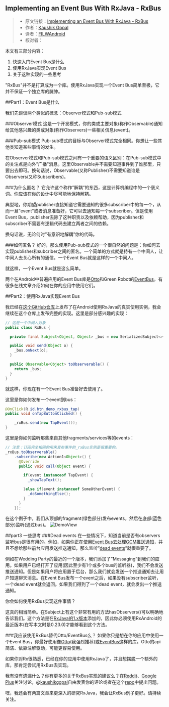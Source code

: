 Implementing an Event Bus With RxJava - RxBus
---

>* 原文链接：[Implementing an Event Bus With RxJava - RxBus](http://nerds.weddingpartyapp.com/tech/2014/12/24/implementing-an-event-bus-with-rxjava-rxbus/)
> * 作者：[Kaushik Gopal](http://nerds.weddingpartyapp.com/authors/kaushik-gopal/) 
> * 译者：[FILWAndroid](https://github.com/FILWAndroid)
> * 校对者：

本文有三部分内容：

 1. 快速入门Event Bus是什么
 2. 使用RxJava实现Event Bus
 3. 关于这种实现的一些思考

"RxBus"并不是打算成为一个库。使用RxJava实现一个Event Bus简单至极，它并不保证一个独立库的臃肿。

##Part1：Event Bus是什么

我们先谈谈两个类似的概念：Observer模式和Pub-sub模式

###Observer模式
这是一个开发模式，你的类或主要对象(称作Observable)通知给其他感兴趣的类或对象(称作Observers)一些相关信息(event)。

###Pub-sub模式
Pub-sub模式的目标与Observer模式完全相同。你想让一些其他类知道某些事情的发生。

在Observer模式和Pub-sub模式之间有一个重要的语义区别：在Pub-sub模式中的关注点是向外”广播"消息。这里Observable并不需要知道事件到了谁那里，只要出去即可。换句话说，Observable(又称Publisher)不需要知道谁是Observers(又称Subscribers)。

###为什么匿名？
它允许这个称作”解耦”的东西，这是计算机编程中的一个褒义词。你应该在你的设计中尽可能地保持解耦。

典型地，你期望publisher直接知道它需要通知的很多subscriber中的每一个，从而一旦”event"或者消息准备好，它可以去通知每一个subscriber。但是使用Event Bus，publisher去除了这种职责以及依赖帮助，因为publisher和subscriber不需要有逻辑代码去建立两者之间的依赖。

换句话说，无论何时”有意识地解耦”你的代码。

###如何匿名？
好的，那么使用Pub-sub模式的一个很自然的问题是：你如何去实现publisher和subcriber之间的匿名。一个简单的方式就是持有一个中间人，让中间人去关心所有的通信。一个Event Bus就是这样的一个中间人。

就这样，一个Event Bus就是这么简单。

两个在Android中普遍应用的Event Bus库是[Otto](http://square.github.io/otto/)和Green Robot的[EventBus](https://github.com/greenrobot/EventBus)。有很多在线文章介绍如何在你的应用中使用它们。

##Part2：使用RxJava实现Event Bus

我已经在[这个GitHub仓库](https://github.com/kaushikgopal/Android-RxJava)上发布了在Android使用RxJava的真实使用实例，我会继续在这个仓库上发布完整的实现。这里是部分感兴趣的实现：

``` java
// 这是一个中间人对象
public class RxBus {

  private final Subject<Object, Object> _bus = new SerializedSubject<>(PublishSubject.create());

  public void send(Object o) {
    _bus.onNext(o);
  }

  public Observable<Object> toObserverable() {
    return _bus;
  }
}
```

就这样，你现在有一个Event Bus准备好去使用了。

这里是你如何发布一个event到bus：

```java
@OnClick(R.id.btn_demo_rxbus_tap)
public void onTapButtonClicked() {

    _rxBus.send(new TapEvent());
}
```

这里是你如何监听那些来自其他fragments/services等的events：

```java
// 注意：订阅完全相同的用来发布事件的_rxBus实例是很重要的。
_rxBus.toObserverable()
    .subscribe(new Action1<Object>() {
      @Override
      public void call(Object event) {

        if(event instanceof TapEvent) {
          _showTapText();

        }else if(event instanceof SomeOtherEvent) {
          _doSomethingElse();
        }
      }
    });
```

在这个例子中，我们从顶部的fragment(绿色部分)发布events，然后在底部(蓝色部分)监听(通过bus)。
![DemoView](http://nerds.weddingpartyapp.com/images/posts/rxbus_simple.gif)

##part3 一些思考
###Dead events
在一些情况下，知道当前是否有observers监听bus是很有用的。例如，如果你正在[使用Event Bus去处理GCM推送通知](http://markhudnall.com/2013/11/13/gcm-foreground-and-background/)，并且不想给那些前台应用发送推送通知，那么监听”[dead events](https://github.com/square/otto/blob/master/otto/src/main/java/com/squareup/otto/DeadEvent.java)”就很重要了。

例如在Wedding Party的最近的一个版本，我们添加了”Messaging”到我们的应用。如果用户已经打开了应用(因此至少有1个或多个bus的监听器)，我们不会发送推送通知。但是如果用户将应用置于后台，那么我们就会发送一个推送通知去让用户知道聊天消息。在Event Bus发布一个event之后，如果没有subscriber监听，一个dead event就会返回。如果我们得到了一个dead event，就会发出一个推送通知。

你会如何使用RxBus实现这件事情？

这真的相当简单。在Subject上有这个非常有用的方法hasObservers()可以明确地告诉我们。这个方法是在[RxJava的1.x版本](https://github.com/ReactiveX/RxJava/pull/1802)添加的，因此你必须使用RxAndroid的最近版本(在写本文时是0.23.0)才能够看到这个方法。

###我应该使用RxBus替代Otto/EventBus么？
如果你只是想在你的应用中使用一个Event Bus，你最好使用像[Otto](http://square.github.io/otto/)(我强烈推荐)或[EventBus](https://github.com/greenrobot/EventBus)这样的库。Otto的api简洁、依靠注解驱动，可能更容易使用。

如果你对Rx很熟悉，已经在你的应用中使用RxJava了，并且想摆脱一个额外的库，那肯定尝试用RxBus去实现。

我有没有遗漏什么？你有更多的关于RxBus实现的建议么？在[Reddit](http://www.reddit.com/r/androiddev/comments/2qebdo/rxbus_implementing_an_event_bus_with_rxjava/)、[Google Plus](https://plus.google.com/105979641354189463768/posts/Au1xZ8RGLdG)关注讨论，@[kaushikgopal](http://twitter.com/kaushikgopal)自由发表你的评论或者在这个[repo](https://github.com/kaushikgopal/Android-RxJava/issues)中提出问题。

嘿，我还会有两篇文章来更深入的研究RxJava，我会让RxBus例子更好。请持续关注。